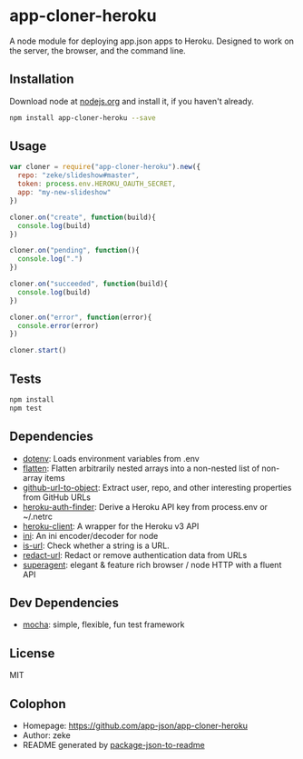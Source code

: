 # app-cloner-heroku 

A node module for deploying app.json apps to Heroku. Designed to work on the server, the browser, and the command line.

## Installation

Download node at [nodejs.org](http://nodejs.org) and install it, if you haven't already.

```sh
npm install app-cloner-heroku --save
```

## Usage

```js
var cloner = require("app-cloner-heroku").new({
  repo: "zeke/slideshow#master",
  token: process.env.HEROKU_OAUTH_SECRET,
  app: "my-new-slideshow"
})

cloner.on("create", function(build){
  console.log(build)
})

cloner.on("pending", function(){
  console.log(".")
})

cloner.on("succeeded", function(build){
  console.log(build)
})

cloner.on("error", function(error){
  console.error(error)
})

cloner.start()

```

## Tests

```sh
npm install
npm test
```

## Dependencies

- [dotenv](git://github.com/scottmotte/dotenv.git): Loads environment variables from .env
- [flatten](git://github.com/jesusabdullah/node-flatten.git): Flatten arbitrarily nested arrays into a non-nested list of non-array items
- [github-url-to-object](https://github.com/zeke/github-url-to-object): Extract user, repo, and other interesting properties from GitHub URLs
- [heroku-auth-finder](https://github.com/heroku/heroku-auth-finder): Derive a Heroku API key from process.env or ~/.netrc
- [heroku-client](https://github.com/jclem/node-heroku-client): A wrapper for the Heroku v3 API
- [ini](git://github.com/isaacs/ini.git): An ini encoder/decoder for node
- [is-url](https://github.com/segmentio/is-url): Check whether a string is a URL.
- [redact-url](https://github.com/zeke/redact-url): Redact or remove authentication data from URLs
- [superagent](git://github.com/visionmedia/superagent.git): elegant &amp; feature rich browser / node HTTP with a fluent API


## Dev Dependencies

- [mocha](git://github.com/visionmedia/mocha.git): simple, flexible, fun test framework


## License

MIT

## Colophon

- Homepage: https://github.com/app-json/app-cloner-heroku
- Author: zeke
- README generated by
[package-json-to-readme](https://github.com/zeke/package-json-to-readme)
